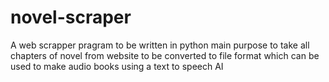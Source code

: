 # novel-scraper
A web scrapper pragram to be written in python main purpose to take all chapters of novel from website to be converted to file format which can be used to make audio books using a text to speech AI
